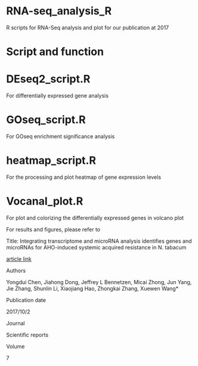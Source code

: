 # RNA-seq_analysis_R
 R scripts for RNA-Seq analysis and plot for our publication at 2017

# Script and function

# DEseq2_script.R 
For differentially expressed gene analysis

# GOseq_script.R
For GOseq enrichment significance analysis

# heatmap_script.R
For the processing and plot heatmap of gene expression levels

# Vocanal_plot.R
For plot and colorizing the differentially expressed genes in volcano plot

For results and figures, please refer to 

Title: Integrating transcriptome and microRNA analysis identifies genes and microRNAs for AHO-induced systemic acquired resistance in N. tabacum

[article link](https://www.nature.com/articles/s41598-017-12249-y)

Authors

Yongdui Chen, Jiahong Dong, Jeffrey L Bennetzen, Micai Zhong, Jun Yang, Jie Zhang, Shunlin Li, Xiaojiang Hao, Zhongkai Zhang, Xuewen Wang*

Publication date

2017/10/2

Journal

Scientific reports

Volume

7
